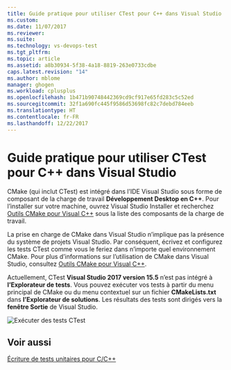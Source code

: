 ```yaml
---
title: Guide pratique pour utiliser CTest pour C++ dans Visual Studio | Microsoft Docs
ms.custom: 
ms.date: 11/07/2017
ms.reviewer: 
ms.suite: 
ms.technology: vs-devops-test
ms.tgt_pltfrm: 
ms.topic: article
ms.assetid: a8b30934-5f38-4a18-8819-263e0733cdbe
caps.latest.revision: "14"
ms.author: mblome
manager: ghogen
ms.workload: cplusplus
ms.openlocfilehash: 1b471b90748442369cd9cf917e65fd283c5c52ed
ms.sourcegitcommit: 32f1a690fc445f9586d53698fc82c7debd784eeb
ms.translationtype: HT
ms.contentlocale: fr-FR
ms.lasthandoff: 12/22/2017
---
```

# <a name="how-to-use-ctest-for-c-in-visual-studio"></a>Guide pratique pour utiliser CTest pour C++ dans Visual Studio
CMake (qui inclut CTest) est intégré dans l’IDE Visual Studio sous forme de composant de la charge de travail **Développement Desktop en C++**. Pour l’installer sur votre machine, ouvrez Visual Studio Installer et recherchez [Outils CMake pour Visual C++](/cpp/ide/cmake-tools-for-visual-cpp) sous la liste des composants de la charge de travail.

La prise en charge de CMake dans Visual Studio n’implique pas la présence du système de projets Visual Studio. Par conséquent, écrivez et configurez les tests CTest comme vous le feriez dans n’importe quel environnement CMake. Pour plus d’informations sur l’utilisation de CMake dans Visual Studio, consultez [Outils CMake pour Visual C++](/cpp/ide/cmake-tools-for-visual-cpp).

Actuellement, CTest **Visual Studio 2017 version 15.5** n’est pas intégré à **l’Explorateur de tests**. Vous pouvez exécuter vos tests à partir du menu principal de CMake ou du menu contextuel sur un fichier **CMakeLists.txt** dans **l’Explorateur de solutions**. Les résultats des tests sont dirigés vers la **fenêtre Sortie** de Visual Studio.

![Exécuter des tests CTest](media/cpp-cmake-run-tests.png "Exécuter des tests CTest")


## <a name="see-also"></a>Voir aussi
[Écriture de tests unitaires pour C/C++](writing-unit-tests-for-c-cpp.md)


  







